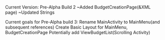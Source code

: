Current Version: Pre-Alpha Build 2
~Added BudgetCreationPage(&XML page)
~Updated Strings

Current goals for Pre-Alpha build 3:
Rename MainActivity to MainMenu(and subsequent references)
Create Basic Layout for MainMenu, BudgetCreationPage
Potentially add ViewBudgetList(Scrolling Activity)
